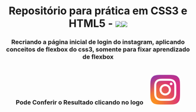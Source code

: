 <div align="center">


# Repositório para prática em  CSS3 e HTML5 - <img height="80em" src="https://cdn.jsdelivr.net/gh/devicons/devicon/icons/css3/css3-original.svg" /><img height="80em" src="https://cdn.jsdelivr.net/gh/devicons/devicon/icons/html5/html5-original.svg" />                
       
### Recriando a página inicial de login do instagram, aplicando conceitos de flexbox do css3, somente para fixar aprendizado de flexbox

#

### Pode Conferir o Resultado clicando no logo &nbsp;&nbsp;&nbsp; [<img height="80em" src="https://github.com/LeandroDukievicz/clone-homepage-instagram/blob/main/img/instagram.svg" />](https://clone-homepage-instagram.vercel.app/)



